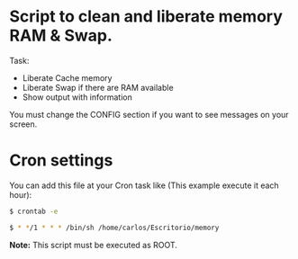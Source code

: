# Script to clean and liberate memory RAM & Swap.

Task:
 * Liberate Cache memory
 * Liberate Swap if there are RAM available
 * Show output with information
 
You must change the CONFIG section if you want to see messages on your screen.

# Cron settings
You can add this file at your Cron task like (This example execute it each hour):

```sh
$ crontab -e

$ * */1 * * * /bin/sh /home/carlos/Escritorio/memory
```


**Note:**
This script must be executed as ROOT.

